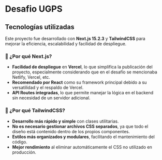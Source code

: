 # **Desafio UGPS**

## **Tecnologías utilizadas**

Este proyecto fue desarrollado con **Next.js 15.2.3** y **TailwindCSS** para mejorar la eficiencia, escalabilidad y facilidad de despliegue.

### **📌 ¿Por qué Next.js?**

- **Facilidad de despliegue** en **Vercel**, lo que simplifica la publicación del proyecto, especialmente considerando que en el desafío se mencionaba Netlify, Vercel, etc.
- **Recomendado por React** como su framework principal debido a su versatilidad y el respaldo de Vercel.
- **API Routes integradas**, lo que permite manejar la lógica en el backend sin necesidad de un servidor adicional.

### **🎨 ¿Por qué TailwindCSS?**

- **Desarrollo más rápido y simple** con clases utilitarias.
- **No es necesario gestionar archivos CSS separados**, ya que todo el diseño está contenido dentro de los propios componentes.
- **Estilos más organizados y modulares**, facilitando el mantenimiento del código.
- **Mejor rendimiento** al eliminar automáticamente el CSS no utilizado en producción.
